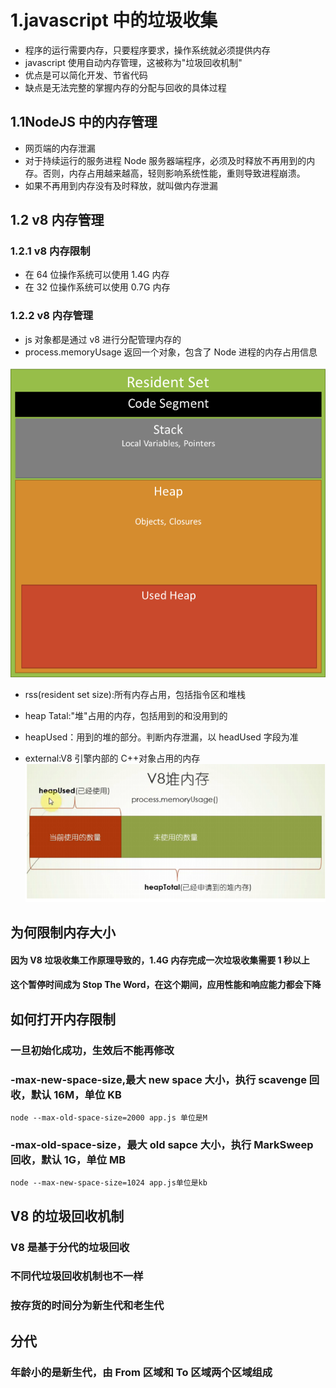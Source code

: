 # 1.javascript 中的垃圾收集

* 程序的运行需要内存，只要程序要求，操作系统就必须提供内存
* javascript 使用自动内存管理，这被称为"垃圾回收机制"
* 优点是可以简化开发、节省代码
* 缺点是无法完整的掌握内存的分配与回收的具体过程

## 1.1NodeJS 中的内存管理

* 网页端的内存泄漏
* 对于持续运行的服务进程 Node 服务器端程序，必须及时释放不再用到的内存。否则，内存占用越来越高，轻则影响系统性能，重则导致进程崩溃。
* 如果不再用到内存没有及时释放，就叫做内存泄漏

## 1.2 v8 内存管理

### 1.2.1 v8 内存限制

* 在 64 位操作系统可以使用 1.4G 内存
* 在 32 位操作系统可以使用 0.7G 内存

### 1.2.2 v8 内存管理

* js 对象都是通过 v8 进行分配管理内存的
* process.memoryUsage 返回一个对象，包含了 Node 进程的内存占用信息

![](./node_memory.png)

* rss(resident set size):所有内存占用，包括指令区和堆栈

- heap Tatal:"堆"占用的内存，包括用到的和没用到的
- heapUsed：用到的堆的部分。判断内存泄漏，以 headUsed 字段为准

- external:V8 引擎内部的 C++对象占用的内存
  ![](./2.png)

## 为何限制内存大小

#### 因为 V8 垃圾收集工作原理导致的，1.4G 内存完成一次垃圾收集需要 1 秒以上

#### 这个暂停时间成为 Stop The Word，在这个期间，应用性能和响应能力都会下降

## 如何打开内存限制

### 一旦初始化成功，生效后不能再修改

### -max-new-space-size,最大 new space 大小，执行 scavenge 回收，默认 16M，单位 KB

```
node --max-old-space-size=2000 app.js 单位是M
```

### -max-old-space-size，最大 old sapce 大小，执行 MarkSweep 回收，默认 1G，单位 MB

```
node --max-new-space-size=1024 app.js单位是kb
```

## V8 的垃圾回收机制

### V8 是基于分代的垃圾回收

### 不同代垃圾回收机制也不一样

### 按存货的时间分为新生代和老生代

## 分代

### 年龄小的是新生代，由 From 区域和 To 区域两个区域组成
